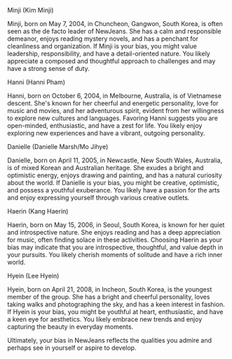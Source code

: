 Minji (Kim Minji)

Minji, born on May 7, 2004, in Chuncheon, Gangwon, South Korea, is often seen as the de facto leader of NewJeans. She has a calm and responsible demeanor, enjoys reading mystery novels, and has a penchant for cleanliness and organization. If Minji is your bias, you might value leadership, responsibility, and have a detail-oriented nature. You likely appreciate a composed and thoughtful approach to challenges and may have a strong sense of duty.

Hanni (Hanni Pham)

Hanni, born on October 6, 2004, in Melbourne, Australia, is of Vietnamese descent. She's known for her cheerful and energetic personality, love for music and movies, and her adventurous spirit, evident from her willingness to explore new cultures and languages. Favoring Hanni suggests you are open-minded, enthusiastic, and have a zest for life. You likely enjoy exploring new experiences and have a vibrant, outgoing personality.

Danielle (Danielle Marsh/Mo Jihye)

Danielle, born on April 11, 2005, in Newcastle, New South Wales, Australia, is of mixed Korean and Australian heritage. She exudes a bright and optimistic energy, enjoys drawing and painting, and has a natural curiosity about the world. If Danielle is your bias, you might be creative, optimistic, and possess a youthful exuberance. You likely have a passion for the arts and enjoy expressing yourself through various creative outlets.

Haerin (Kang Haerin)

Haerin, born on May 15, 2006, in Seoul, South Korea, is known for her quiet and introspective nature. She enjoys reading and has a deep appreciation for music, often finding solace in these activities. Choosing Haerin as your bias may indicate that you are introspective, thoughtful, and value depth in your pursuits. You likely cherish moments of solitude and have a rich inner world.

Hyein (Lee Hyein)

Hyein, born on April 21, 2008, in Incheon, South Korea, is the youngest member of the group. She has a bright and cheerful personality, loves taking walks and photographing the sky, and has a keen interest in fashion. If Hyein is your bias, you might be youthful at heart, enthusiastic, and have a keen eye for aesthetics. You likely embrace new trends and enjoy capturing the beauty in everyday moments.

Ultimately, your bias in NewJeans reflects the qualities you admire and perhaps see in yourself or aspire to develop.
